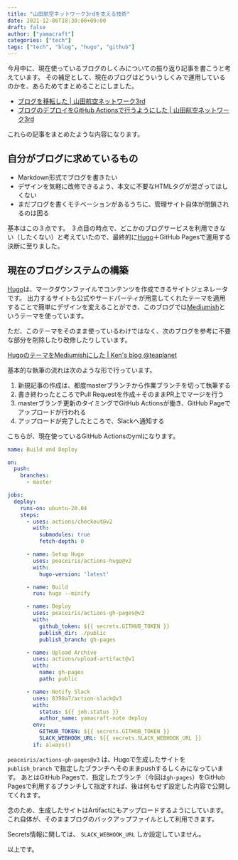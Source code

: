 ```yaml
---
title: "山田航空ネットワーク3rdを支える技術"
date: 2021-12-06T18:30:00+09:00
draft: false
author: ["yamacraft"]
categories: ["tech"]
tags: ["tech", "blog", "hugo", "github"]
---
```


今月中に、現在使っているブログのしくみについての振り返り記事を書こうと考えています。
その補足として、現在のブログはどういうしくみで運用しているのかを、あらためてまとめることにしました。

- [ブログを移転した | 山田航空ネットワーク3rd](/note/start-blog-3rd/)
- [ブログのデプロイをGitHub Actionsで行うようにした | 山田航空ネットワーク3rd](/note/blog-generate-by-github-actions/)

これらの記事をまとめたような内容になります。

## 自分がブログに求めているもの

- Markdown形式でブログを書きたい
- デザインを気軽に改修できるよう、本文に不要なHTMLタグが混ざってほしくない
- まだブログを書くモチベーションがあるうちに、管理サイト自体が閉鎖されるのは困る

基本はこの３点です。
３点目の時点で、どこかのブログサービスを利用できない（したくない）と考えていたので、最終的に[Hugo](https://gohugo.io/)＋GitHub Pagesで運用する決断に至りました。

## 現在のブログシステムの構築

[Hugo](https://gohugo.io/)は、マークダウンファイルでコンテンツを作成できるサイトジェネレータです。
出力するサイトも公式やサードパーティが用意してくれたテーマを適用することで簡単にデザインを変えることができ、このブログでは[Mediumish](https://github.com/lgaida/mediumish-gohugo-theme)というテーマを使っています。

ただ、このテーマをそのまま使っているわけではなく、次のブログを参考に不要な部分を削除したり改修したりしています。

[HugoのテーマをMediumishにした \| Ken's blog @teaplanet](https://blog.teapla.net/2018/11/changed-the-theme-to-mediumish/)

基本的な執筆の流れは次のような形で行っています。

1. 新規記事の作成は、都度masterブランチから作業ブランチを切って執筆する
2. 書き終わったところでPull Requestを作成＋そのままPR上でマージを行う
3. masterブランチ更新のタイミングでGitHub Actionsが働き、GitHub Pageでアップロードが行われる
4. アップロードが完了したところで、Slackへ通知する

こちらが、現在使っているGitHub Actionsのymlになります。

```yml
name: Build and Deploy

on:
  push:
    branches:
      - master

jobs:
  deploy:
    runs-on: ubuntu-20.04
    steps:
      - uses: actions/checkout@v2
        with:
          submodules: true
          fetch-depth: 0

      - name: Setup Hugo
        uses: peaceiris/actions-hugo@v2
        with:
          hugo-version: 'latest'

      - name: Build
        run: hugo --minify

      - name: Deploy
        uses: peaceiris/actions-gh-pages@v3
        with:
          github_token: ${{ secrets.GITHUB_TOKEN }}
          publish_dir: ./public
          publish_branch: gh-pages

      - name: Upload Archive
        uses: actions/upload-artifact@v1
        with:
          name: gh-pages
          path: public

      - name: Notify Slack
        uses: 8398a7/action-slack@v3
        with:
          status: ${{ job.status }}
          author_name: yamacraft-note deploy
        env:
          GITHUB_TOKEN: ${{ secrets.GITHUB_TOKEN }}
          SLACK_WEBHOOK_URL: ${{ secrets.SLACK_WEBHOOK_URL }}
        if: always()
```

`peaceiris/actions-gh-pages@v3` は、Hugoで生成したサイトを `publish_branch` で指定したブランチへそのままpushするしくみになっています。
あとはGitHub Pagesで、指定したブランチ（今回は`gh-pages`）をGitHub Pagesで利用するブランチして指定すれば、後は何もせず設定した内容で公開してくれます。

念のため、生成したサイトはArtifactにもアップロードするようにしています。
これ自体が、そのままブログのバックアップファイルとして利用できます。

Secrets情報に関しては、 `SLACK_WEBHOOK_URL` しか設定していません。

以上です。
